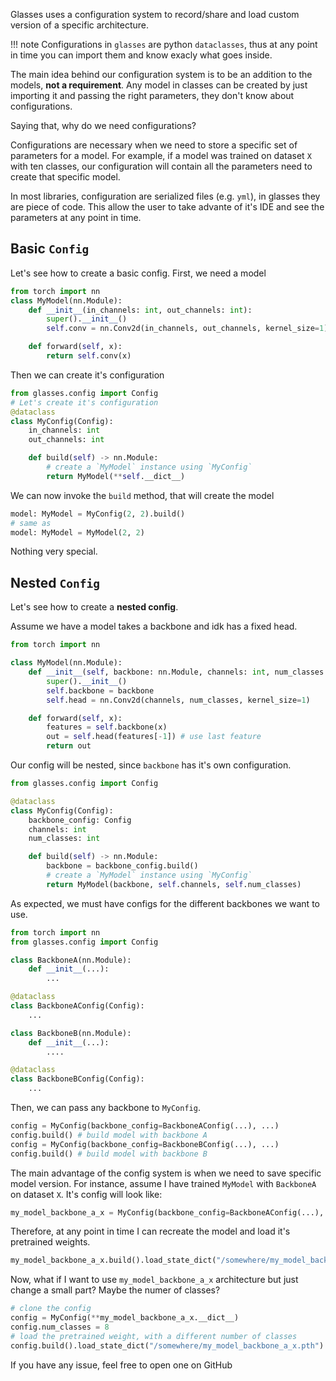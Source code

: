 Glasses uses a configuration system to record/share and load custom version of a specific architecture. 

!!! note
    Configurations in `glasses` are python `dataclasses`, thus at any point in time you can import them and know exacly what goes inside.
    
The main idea behind our configuration system is to be an addition to the models, **not a requirement**. Any model in classes can be created by just importing it and passing the right parameters, they don't know about configurations.

Saying that, why do we need configurations? 

Configurations are necessary when we need to store a specific set of parameters for a model. For example, if a model was trained on dataset `X` with ten classes, our configuration will contain all the parameters need to create that specific model.

In most libraries, configuration are serialized files (e.g. `yml`), in glasses they are piece of code. This allow the user to take advante of it's IDE and see the parameters at any point in time.

## Basic `Config`

Let's see how to create a basic config. First, we need a model

```python
from torch import nn
class MyModel(nn.Module):
    def __init__(in_channels: int, out_channels: int):
        super().__init__()
        self.conv = nn.Conv2d(in_channels, out_channels, kernel_size=1)

    def forward(self, x):
        return self.conv(x)
```

Then we can create it's configuration

```python
from glasses.config import Config
# Let's create it's configuration
@dataclass
class MyConfig(Config):
    in_channels: int
    out_channels: int

    def build(self) -> nn.Module:
        # create a `MyModel` instance using `MyConfig`
        return MyModel(**self.__dict__)
```

We can now invoke the `build` method, that will create the model

```python
model: MyModel = MyConfig(2, 2).build()
# same as
model: MyModel = MyModel(2, 2)
```

Nothing very special.

## Nested `Config`

Let's see how to create a **nested config**. 

Assume we have a model takes a backbone and idk has a fixed head.

```python
from torch import nn

class MyModel(nn.Module):
    def __init__(self, backbone: nn.Module, channels: int, num_classes: int):
        super().__init__()
        self.backbone = backbone
        self.head = nn.Conv2d(channels, num_classes, kernel_size=1)

    def forward(self, x):
        features = self.backbone(x)
        out = self.head(features[-1]) # use last feature
        return out
```

Our config will be nested, since `backbone` has it's own configuration.

```python
from glasses.config import Config

@dataclass
class MyConfig(Config):
    backbone_config: Config
    channels: int
    num_classes: int

    def build(self) -> nn.Module:
        backbone = backbone_config.build()
        # create a `MyModel` instance using `MyConfig`
        return MyModel(backbone, self.channels, self.num_classes)
```

As expected, we must have configs for the different backbones we want to use.


```python
from torch import nn
from glasses.config import Config

class BackboneA(nn.Module):
    def __init__(...):
        ...

@dataclass
class BackboneAConfig(Config):
    ...

class BackboneB(nn.Module):
    def __init__(...):
        ....

@dataclass
class BackboneBConfig(Config):
    ...
```

Then, we can pass any backbone to `MyConfig`.

```python
config = MyConfig(backbone_config=BackboneAConfig(...), ...)
config.build() # build model with backbone A
config = MyConfig(backbone_config=BackboneBConfig(...), ...)
config.build() # build model with backbone B
```
The main advantage of the config system is when we need to save specific model version. For instance, assume I have trained `MyModel` with `BackboneA` on dataset `X`. It's config will look like:


```python
my_model_backbone_a_x = MyConfig(backbone_config=BackboneAConfig(...), channels=64, num_classes=10)

```

Therefore, at any point in time I can recreate the model and load it's pretrained weights.

```python
my_model_backbone_a_x.build().load_state_dict("/somewhere/my_model_backbone_a_x.pth")
```

Now, what if I want to use `my_model_backbone_a_x` architecture but just change a small part? Maybe the numer of classes?


```python
# clone the config
config = MyConfig(**my_model_backbone_a_x.__dict__)
config.num_classes = 8
# load the pretrained weight, with a different number of classes
config.build().load_state_dict("/somewhere/my_model_backbone_a_x.pth")
```

If you have any issue, feel free to open one on GitHub 